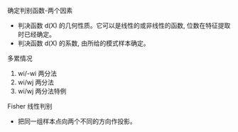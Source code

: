 确定判别函数-两个因素
- 判决函数 d(X) 的几何性质。它可以是线性的或非线性的函数, 位数在特征提取时已经确定。
- 判决函数 d(X) 的系数, 由所给的模式样本确定。

多累情况
1. wi/-wi 两分法
2. wi/wj 两分法
3. wi/wj 两分法特例

Fisher 线性判别
- 把同一组样本点向两个不同的方向作投影。